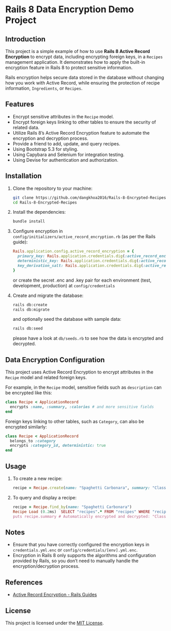 # Rails 8 Data Encryption Demo Project

## Introduction

This project is a simple example of how to use **Rails 8 Active Record Encryption** to encrypt data, including encrypting foreign keys, in a `Recipes` management application. It demonstrates how to apply the built-in encryption feature in Rails 8 to protect sensitive information.

Rails encryption helps secure data stored in the database without changing how you work with Active Record, while ensuring the protection of recipe information, `Ingredients`, or `Recipes`.

## Features

- Encrypt sensitive attributes in the `Recipe` model.
- Encrypt foreign keys linking to other tables to ensure the security of related data.
- Utilize Rails 8’s Active Record Encryption feature to automate the encryption and decryption process.
- Provide a friend to add, update, and query recipes.
- Using Bootstrap 5.3 for styling.
- Using Capybara and Selenium for integration testing.
- Using Devise for authentication and authorization.

## Installation

1. Clone the repository to your machine:
   ```bash
   git clone https://github.com/dangkhoa2016/Rails-8-Encrypted-Recipes.git
   cd Rails-8-Encrypted-Recipes
   ```

2. Install the dependencies:
   ```bash
   bundle install
   ```

3. Configure encryption in `config/initializers/active_record_encryption.rb` (as per the Rails guide):
   ```ruby
   Rails.application.config.active_record_encryption = {
     primary_key: Rails.application.credentials.dig(:active_record_encryption, :primary_key),
     deterministic_key: Rails.application.credentials.dig(:active_record_encryption, :deterministic_key),
     key_derivation_salt: Rails.application.credentials.dig(:active_record_encryption, :key_derivation_salt)
   }
   ```
   or create the secret .enc and .key pair for each environment (test, development, production) at `config/credentials`

4. Create and migrate the database:
   ```bash
   rails db:create
   rails db:migrate
   ```

   and optionally seed the database with sample data:
   ```bash
   rails db:seed
   ```
   please have a look at `db/seeds.rb` to see how the data is encrypted and decrypted.

## Data Encryption Configuration

This project uses Active Record Encryption to encrypt attributes in the `Recipe` model and related foreign keys.

For example, in the `Recipe` model, sensitive fields such as `description` can be encrypted like this:

```ruby
class Recipe < ApplicationRecord
  encrypts :name, :summary, :calories # and more sensitive fields
end
```

Foreign keys linking to other tables, such as `Category`, can also be encrypted similarly:

```ruby
class Recipe < ApplicationRecord
  belongs_to :category
  encrypts :category_id, deterministic: true
end
```

## Usage

1. To create a new recipe:
   ```ruby
   recipe = Recipe.create(name: "Spaghetti Carbonara", summary: "Classic Italian pasta dish with creamy egg sauce, pancetta, and Parmesan.", calories: 600)
   ```

2. To query and display a recipe:
   ```ruby
   recipe = Recipe.find_by(name: "Spaghetti Carbonara")
   Recipe Load (0.2ms)  SELECT "recipes".* FROM "recipes" WHERE "recipes"."name" = '{"p":"TzNKplsDjR9HwaGPiogeJNvjag==","h":{"iv":"tA8YHAYIlHTH8gxg","at":"lNYUxagfLqOpUOHhEEpJUg=="}}' LIMIT 1 /*application='Rails8EncryptedRecipes'*/
   puts recipe.summary # Automatically encrypted and decrypted: "Classic Italian pasta dish with creamy egg sauce, pancetta, and Parmesan."
   ```

## Notes

- Ensure that you have correctly configured the encryption keys in `credentials.yml.enc` or `config/credentials/[env].yml.enc`.
- Encryption in Rails 8 only supports the algorithms and configuration provided by Rails, so you don’t need to manually handle the encryption/decryption process.

## References

- [Active Record Encryption - Rails Guides](https://guides.rubyonrails.org/active_record_encryption.html)

## License

This project is licensed under the [MIT License](LICENSE).
